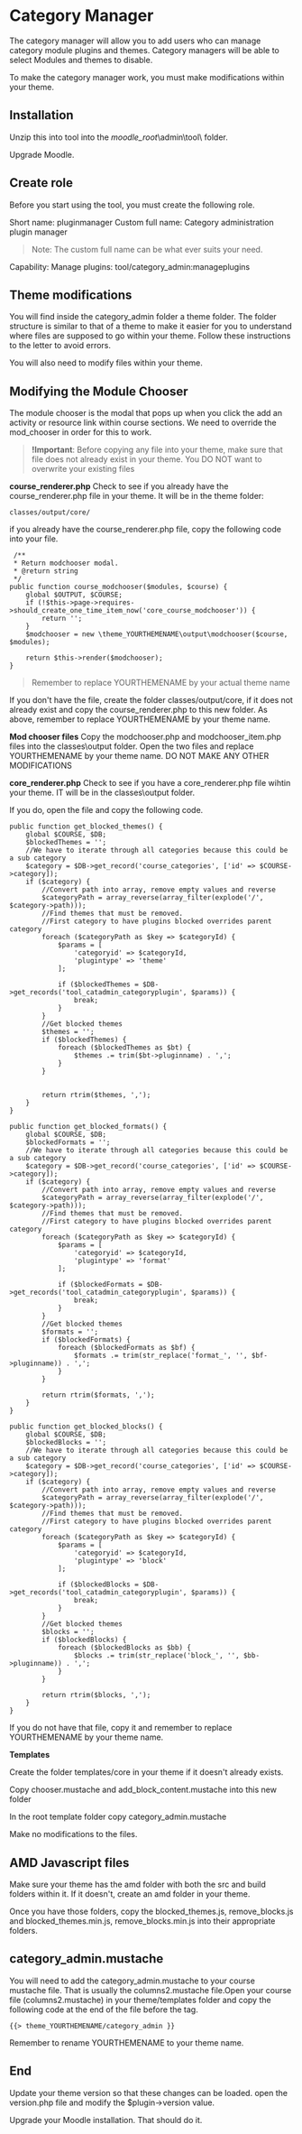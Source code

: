 # Category Manager #

The category manager will allow you to add users who can manage category module plugins and themes. Category managers will be able to select Modules and themes to disable.

To make the category manager work, you must make modifications within your theme.

## Installation ##

Unzip this into tool into the *moodle\_root*\\admin\\tool\\ folder.

Upgrade Moodle.


## Create role ##
Before you start using the tool, you must create the following role.

Short name: pluginmanager
Custom full name: Category administration plugin manager
> Note: The custom full name can be what ever suits your need.

Capability: Manage plugins: tool/category_admin:manageplugins


## Theme modifications ##
You will find inside the category_admin folder a theme folder. The folder structure is similar to that of a theme to make it easier for you to understand where files are supposed to go within your theme. Follow these instructions to the letter to avoid errors.

You will also need to modify files within your theme.
## Modifying the Module Chooser ##
The module chooser is the modal that pops up when you click the add an activity or resource link within course sections. We need to override the mod_chooser in order for this to work.

> **!Important**: Before copying any file into your theme, make sure that file does not already exist in your theme. You DO NOT want to overwrite your existing files

**course\_renderer.php**
Check to see if you already have the course\_renderer.php file in your theme. It will be in the theme folder:

    classes/output/core/

if you already have the course\_renderer.php file, copy the following code into your file.

     /**
     * Return modchooser modal.
     * @return string
     */
    public function course_modchooser($modules, $course) {
        global $OUTPUT, $COURSE;
        if (!$this->page->requires->should_create_one_time_item_now('core_course_modchooser')) {
            return '';
        }
        $modchooser = new \theme_YOURTHEMENAME\output\modchooser($course, $modules);

        return $this->render($modchooser);
    }



> Remember to replace YOURTHEMENAME by your actual theme name

If you don't have the file, create the folder classes/output/core, if it does not already exist and copy the course\_renderer.php to this new folder. As above, remember to replace YOURTHEMENAME by your theme name.

**Mod chooser files**
Copy the modchooser.php and modchooser\_item.php files into the classes\output folder. Open the two files and replace YOURTHEMENAME by your theme name. DO NOT MAKE ANY OTHER MODIFICATIONS

**core\_renderer.php**
Check to see if you have a core\_renderer.php file wihtin your theme. IT will be in the classes\output folder.

If you do, open the file and copy the following code.

        
    public function get_blocked_themes() {
        global $COURSE, $DB;
        $blockedThemes = '';
        //We have to iterate through all categories because this could be a sub category
        $category = $DB->get_record('course_categories', ['id' => $COURSE->category]);
        if ($category) {
            //Convert path into array, remove empty values and reverse
            $categoryPath = array_reverse(array_filter(explode('/', $category->path)));
            //Find themes that must be removed.
            //First category to have plugins blocked overrides parent category
            foreach ($categoryPath as $key => $categoryId) {
                $params = [
                    'categoryid' => $categoryId,
                    'plugintype' => 'theme'
                ];

                if ($blockedThemes = $DB->get_records('tool_catadmin_categoryplugin', $params)) {
                    break;
                }
            }
            //Get blocked themes
            $themes = '';
            if ($blockedThemes) {
                foreach ($blockedThemes as $bt) {
                    $themes .= trim($bt->pluginname) . ',';
                }
            }


            return rtrim($themes, ',');
        }
    }

    public function get_blocked_formats() {
        global $COURSE, $DB;
        $blockedFormats = '';
        //We have to iterate through all categories because this could be a sub category
        $category = $DB->get_record('course_categories', ['id' => $COURSE->category]);
        if ($category) {
            //Convert path into array, remove empty values and reverse
            $categoryPath = array_reverse(array_filter(explode('/', $category->path)));
            //Find themes that must be removed.
            //First category to have plugins blocked overrides parent category
            foreach ($categoryPath as $key => $categoryId) {
                $params = [
                    'categoryid' => $categoryId,
                    'plugintype' => 'format'
                ];

                if ($blockedFormats = $DB->get_records('tool_catadmin_categoryplugin', $params)) {
                    break;
                }
            }
            //Get blocked themes
            $formats = '';
            if ($blockedFormats) {
                foreach ($blockedFormats as $bf) {
                    $formats .= trim(str_replace('format_', '', $bf->pluginname)) . ',';
                }
            }

            return rtrim($formats, ',');
        }
    }

    public function get_blocked_blocks() {
        global $COURSE, $DB;
        $blockedBlocks = '';
        //We have to iterate through all categories because this could be a sub category
        $category = $DB->get_record('course_categories', ['id' => $COURSE->category]);
        if ($category) {
            //Convert path into array, remove empty values and reverse
            $categoryPath = array_reverse(array_filter(explode('/', $category->path)));
            //Find themes that must be removed.
            //First category to have plugins blocked overrides parent category
            foreach ($categoryPath as $key => $categoryId) {
                $params = [
                    'categoryid' => $categoryId,
                    'plugintype' => 'block'
                ];

                if ($blockedBlocks = $DB->get_records('tool_catadmin_categoryplugin', $params)) {
                    break;
                }
            }
            //Get blocked themes
            $blocks = '';
            if ($blockedBlocks) {
                foreach ($blockedBlocks as $bb) {
                    $blocks .= trim(str_replace('block_', '', $bb->pluginname)) . ',';
                }
            }

            return rtrim($blocks, ',');
        }
    }

If you do not have that file, copy it and remember to replace YOURTHEMENAME by your theme name.

**Templates**


Create the folder templates/core in your theme if it doesn't already exists.

Copy chooser.mustache and add_block_content.mustache into this new folder

In the root template folder copy category_admin.mustache

Make no modifications to the files.

## AMD Javascript files ##

Make sure your theme has the amd folder with both the src and build folders within it. If it doesn't, create an amd folder in your theme.

Once you have those folders, copy the blocked\_themes.js, remove\_blocks.js and blocked\_themes.min.js, remove\_blocks.min.js into their appropriate folders.

## category_admin.mustache ##

You will need to add the category_admin.mustache to your course mustache file. That is usually the columns2.mustache file.Open your course file (columns2.mustache) in your theme/templates folder and copy the following code at the end of the file before the </body> tag.

    {{> theme_YOURTHEMENAME/category_admin }}

Remember to rename YOURTHEMENAME to your theme name.

## End ##
Update your theme version so that these changes can be loaded. open the version.php file and modify the $plugin->version value. 

Upgrade your Moodle installation. That should do it.